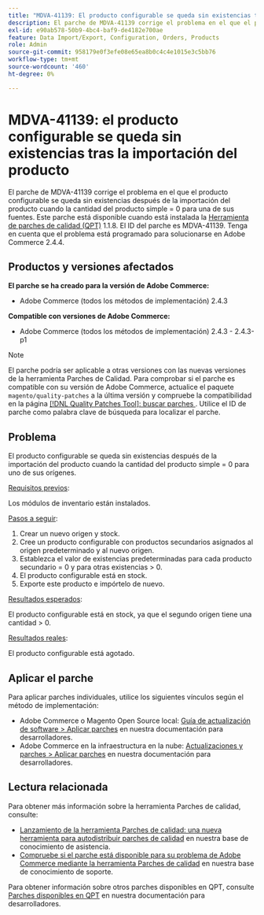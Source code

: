 ```yaml
---
title: "MDVA-41139: El producto configurable se queda sin existencias tras la importación del producto"
description: El parche de MDVA-41139 corrige el problema en el que el producto configurable se queda sin existencias después de la importación del producto cuando la cantidad del producto simple = 0 para una de sus fuentes. Este parche está disponible cuando está instalada la [Quality Patches Tool (QPT)](/help/announcements/adobe-commerce-announcements/magento-quality-patches-released-new-tool-to-self-serve-quality-patches.md) 1.1.8. El ID del parche es MDVA-41139. Tenga en cuenta que el problema está programado para solucionarse en Adobe Commerce 2.4.4.
exl-id: e90ab578-50b9-4bc4-baf9-de4182e700ae
feature: Data Import/Export, Configuration, Orders, Products
role: Admin
source-git-commit: 958179e0f3efe08e65ea8b0c4c4e1015e3c5bb76
workflow-type: tm+mt
source-wordcount: '460'
ht-degree: 0%

---
```


# MDVA-41139: el producto configurable se queda sin existencias tras la importación del producto

El parche de MDVA-41139 corrige el problema en el que el producto configurable se queda sin existencias después de la importación del producto cuando la cantidad del producto simple = 0 para una de sus fuentes. Este parche está disponible cuando está instalada la [Herramienta de parches de calidad (QPT)](/help/announcements/adobe-commerce-announcements/magento-quality-patches-released-new-tool-to-self-serve-quality-patches.md) 1.1.8. El ID del parche es MDVA-41139. Tenga en cuenta que el problema está programado para solucionarse en Adobe Commerce 2.4.4.

## Productos y versiones afectados

**El parche se ha creado para la versión de Adobe Commerce:**

* Adobe Commerce (todos los métodos de implementación) 2.4.3

**Compatible con versiones de Adobe Commerce:**

* Adobe Commerce (todos los métodos de implementación) 2.4.3 - 2.4.3-p1

>[!NOTE]
>
>El parche podría ser aplicable a otras versiones con las nuevas versiones de la herramienta Parches de Calidad. Para comprobar si el parche es compatible con su versión de Adobe Commerce, actualice el paquete `magento/quality-patches` a la última versión y compruebe la compatibilidad en la página [[!DNL Quality Patches Tool]: buscar parches ](https://devdocs.magento.com/quality-patches/tool.html#patch-grid). Utilice el ID de parche como palabra clave de búsqueda para localizar el parche.

## Problema

El producto configurable se queda sin existencias después de la importación del producto cuando la cantidad del producto simple = 0 para uno de sus orígenes.

<u>Requisitos previos</u>:

Los módulos de inventario están instalados.

<u>Pasos a seguir</u>:

1. Crear un nuevo origen y stock.
1. Cree un producto configurable con productos secundarios asignados al origen predeterminado y al nuevo origen.
1. Establezca el valor de existencias predeterminadas para cada producto secundario = 0 y para otras existencias > 0.
1. El producto configurable está en stock.
1. Exporte este producto e impórtelo de nuevo.

<u>Resultados esperados</u>:

El producto configurable está en stock, ya que el segundo origen tiene una cantidad > 0.

<u>Resultados reales</u>:

El producto configurable está agotado.

## Aplicar el parche

Para aplicar parches individuales, utilice los siguientes vínculos según el método de implementación:

* Adobe Commerce o Magento Open Source local: [Guía de actualización de software > Aplicar parches](https://devdocs.magento.com/guides/v2.4/comp-mgr/patching/mqp.html) en nuestra documentación para desarrolladores.
* Adobe Commerce en la infraestructura en la nube: [Actualizaciones y parches > Aplicar parches](https://devdocs.magento.com/cloud/project/project-patch.html) en nuestra documentación para desarrolladores.

## Lectura relacionada

Para obtener más información sobre la herramienta Parches de calidad, consulte:

* [Lanzamiento de la herramienta Parches de calidad: una nueva herramienta para autodistribuir parches de calidad](/help/announcements/adobe-commerce-announcements/magento-quality-patches-released-new-tool-to-self-serve-quality-patches.md) en nuestra base de conocimiento de asistencia.
* [Compruebe si el parche está disponible para su problema de Adobe Commerce mediante la herramienta Parches de calidad](/help/support-tools/patches-available-in-qpt-tool/check-patch-for-magento-issue-with-magento-quality-patches.md) en nuestra base de conocimiento de soporte.

Para obtener información sobre otros parches disponibles en QPT, consulte [Parches disponibles en QPT](https://devdocs.magento.com/quality-patches/tool.html#patch-grid) en nuestra documentación para desarrolladores.
